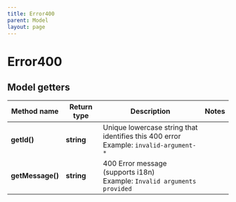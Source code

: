 ```yaml
---
title: Error400
parent: Model
layout: page
---
```


# Error400

## Model getters

Method name | Return type | Description | Notes
------------ | ------------- | ------------- | -------------
**getId()** | **string** | Unique lowercase string that identifies this 400 error <br>Example: `invalid-argument-*` |
**getMessage()** | **string** | 400 Error message (supports i18n) <br>Example: `Invalid arguments provided` |

